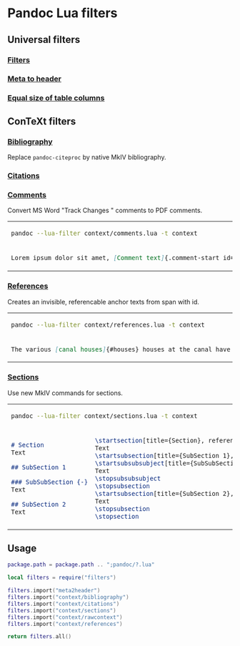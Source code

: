 Pandoc Lua filters
==================

Universal filters
-----------------

### [Filters](filters.lua)
### [Meta to header](meta2headers.lua)
### [Equal size of table columns](equalsizecolumns.lua)

ConTeXt filters
---------------

### [Bibliography](context/bibliography.lua)
Replace `pandoc-citeproc` by native MkIV bibliography.

### [Citations](context/citations.lua)

### [Comments](context/comments.lua)
Convert MS Word "Track Changes " comments to PDF comments.

<table><tr><td colspan=2>

```bash
pandoc --lua-filter context/comments.lua -t context
```
</td></tr><tr><td>

```markdown
Lorem ipsum dolor sit amet, [Comment text]{.comment-start id=1 author="Martin Hasoň"}consectetuer adipiscing elit[]{.comment-end id=1}.
```

</td><td>

```tex
Lorem ipsum dolor sit amet, \comment[author={Martin Hasoň}]{Comment text}consectetuer adipiscing elit.
```

</td></tr></table>

### [References](context/references.lua)

Creates an invisible, referencable anchor texts from span with id.

<table><tr><td colspan=2>

```bash
pandoc --lua-filter context/references.lua -t context
```
</td></tr><tr><td>

```markdown
The various [canal houses]{#houses} houses at the canal have nice interior.
```

</td><td>

```tex
The various \textreference[houses]{canal houses} houses at the canal have nice interior.
```

</td></tr></table>


### [Sections](context/sections.lua)
Use new MkIV commands for sections.

<table><tr><td colspan=2>

```bash
pandoc --lua-filter context/sections.lua -t context
```
</td></tr><tr><td>

```markdown
# Section
Text

## SubSection 1

### SubSubSection {-}
Text

## SubSection 2
Text
```

</td><td>

```tex
\startsection[title={Section}, reference={section}]
Text
\startsubsection[title={SubSection 1}, reference={subsection-1}]
\startsubsubsubject[title={SubSubSection}, reference={subsubsection}]
Text
\stopsubsubsubject
\stopsubsection
\startsubsection[title={SubSection 2}, reference={subsection-2}]
Text
\stopsubsection
\stopsection

```

</td></tr></table>

Usage
-----

```lua
package.path = package.path .. ";pandoc/?.lua"

local filters = require("filters")

filters.import("meta2header")
filters.import("context/bibliography")
filters.import("context/citations")
filters.import("context/sections")
filters.import("context/rawcontext")
filters.import("context/references")

return filters.all()

```
